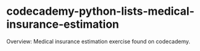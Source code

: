 # codecademy-python-lists-medical-insurance-estimation

Overview: Medical insurance estimation exercise found on codecademy.
